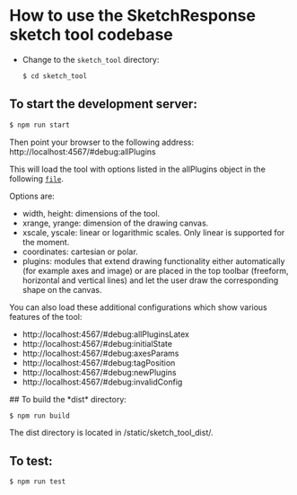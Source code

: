 # How to use the SketchResponse sketch tool codebase

* Change to the `sketch_tool` directory:

  ```sh
  $ cd sketch_tool
  ```

## To start the development server:

  ```sh
  $ npm run start
  ```
  Then point your browser to the following address: http://localhost:4567/#debug:allPlugins

  This will load the tool with options listed in the allPlugins object in the following [`file`](https://github.com/SketchResponse/sketchresponse/blob/master/sketch_tool/html/debugConfigs.js).

  Options are:
  * width, height: dimensions of the tool.
  * xrange, yrange: dimension of the drawing canvas.
  * xscale, yscale: linear or logarithmic scales. Only linear is supported for the moment.
  * coordinates: cartesian or polar.
  * plugins: modules that extend drawing functionality either automatically (for example axes and image) or are placed in the top toolbar (freeform, horizontal and vertical lines) and let the user draw the corresponding shape on the canvas.

  You can also load these additional configurations which show various features of the tool:
  * http://localhost:4567/#debug:allPluginsLatex
  * http://localhost:4567/#debug:initialState
  * http://localhost:4567/#debug:axesParams
  * http://localhost:4567/#debug:tagPosition
  * http://localhost:4567/#debug:newPlugins
  * http://localhost:4567/#debug:invalidConfig


<div id=build></div>
## To build the *dist* directory:

  ```sh
  $ npm run build
  ```

The dist directory is located in /static/sketch_tool_dist/.

## To test:

  ```sh
  $ npm run test
  ```
